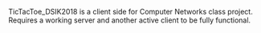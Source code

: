 TicTacToe_DSIK2018 is a client side for Computer Networks class project. 
Requires a working server and another active client to be fully functional. 
